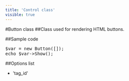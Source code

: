 ```yaml
---
title: 'Control class'
visible: true
---
```


#Button class
##Class used for rendering HTML buttons.

##Sample code
<pre>
$var = new Button([]);
echo $var->Show();
</pre>

##Options list

- 'tag_id'